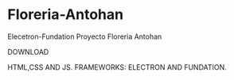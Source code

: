 # Floreria-Antohan
Elecetron-Fundation Proyecto Floreria Antohan

DOWNLOAD 

HTML,CSS AND JS.
FRAMEWORKS: ELECTRON AND FUNDATION.
